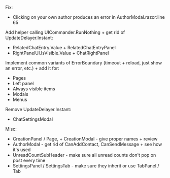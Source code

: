 Fix:
- Clicking on your own author produces an error in AuthorModal.razor:line 65

Add helper calling UICommander.RunNothing + get rid of UpdateDelayer.Instant:
- RelatedChatEntry.Value + RelatedChatEntryPanel
- RightPanelUI.IsVisible.Value + ChatRightPanel

Implement common variants of ErrorBoundary (timeout + reload, just show an error, etc.) + add it for:
- Pages
- Left panel
- Always visible items
- Modals
- Menus

Remove UpdateDelayer.Instant:
- ChatSettingsModal

Misc:
- CreationPanel / Page, + CreationModal - give proper names + review
- AuthorModal - get rid of CanAddContact, CanSendMessage + see how it's used
- UnreadCountSubHeader - make sure all unread counts don't pop on post every time
- SettingsPanel / SettingsTab - make sure they inherit or use TabPanel / Tab

